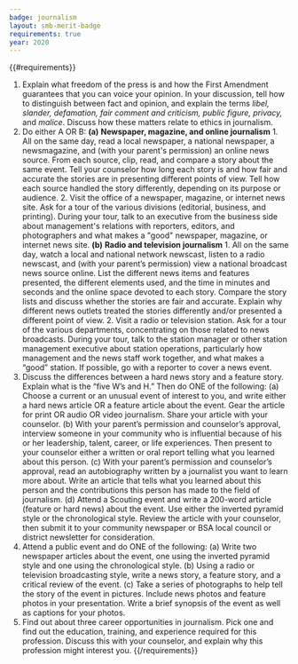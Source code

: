 ```yaml
---
badge: journalism
layout: smb-merit-badge
requirements: true
year: 2020
---
```


{{#requirements}}
1. Explain what freedom of the press is and how the First Amendment guarantees that you can voice your opinion. In your discussion, tell how to distinguish between fact and opinion, and explain the terms *libel, slander, defamation, fair comment and criticism, public figure, privacy,* and *malice*. Discuss how these matters relate to ethics in journalism.
2. Do either A OR B:
    **(a)** **Newspaper, magazine, and online journalism**
        1. All on the same day, read a local newspaper, a national newspaper, a newsmagazine, and (with your parent's permission) an online news source. From each source, clip, read, and compare a story about the same event. Tell your counselor how long each story is and how fair and accurate the stories are in presenting different points of view. Tell how each source handled the story differently, depending on its purpose or audience.
        2. Visit the office of a newspaper, magazine, or internet news site. Ask for a tour of the various divisions (editorial, business, and printing). During your tour, talk to an executive from the business side about management's relations with reporters, editors, and photographers and what makes a "good" newspaper, magazine, or internet news site.
    **(b)** **Radio and television journalism**
        1. All on the same day, watch a local and national network newscast, listen to a radio newscast, and (with your parent’s permission) view a national broadcast news source online. List the different news items and features presented, the different elements used, and the time in minutes and seconds and the online space devoted to each story. Compare the story lists and discuss whether the stories are fair and accurate. Explain why different news outlets treated the stories differently and/or presented a different point of view.
        2. Visit a radio or television station. Ask for a tour of the various departments, concentrating on those related to news broadcasts. During your tour, talk to the station manager or other station management executive about station operations, particularly how management and the news staff work together, and what makes a “good” station. If possible, go with a reporter to cover a news event.
3. Discuss the differences between a hard news story and a feature story. Explain what is the “five W’s and H.” Then do ONE of the following:
    (a) Choose a current or an unusual event of interest to you, and write either a hard news article OR a feature article about the event. Gear the article for print OR audio OR video journalism. Share your article with your counselor.
    (b) With your parent’s permission and counselor’s approval, interview someone in your community who is influential because of his or her leadership, talent, career, or life experiences. Then present to your counselor either a written or oral report telling what you learned about this person.
    (c) With your parent’s permission and counselor’s approval, read an autobiography written by a journalist you want to learn more about. Write an article that tells what you learned about this person and the contributions this person has made to the field of journalism.
    (d) Attend a Scouting event and write a 200-word article (feature or hard news) about the event. Use either the inverted pyramid style or the chronological style. Review the article with your counselor, then submit it to your community newspaper or BSA local council or district newsletter for consideration.
4. Attend a public event and do ONE of the following:
    (a) Write two newspaper articles about the event, one using the inverted pyramid style and one using the chronological style.
    (b) Using a radio or television broadcasting style, write a news story, a feature story, and a critical review of the event.
    (c) Take a series of photographs to help tell the story of the event in pictures. Include news photos and feature photos in your presentation. Write a brief synopsis of the event as well as captions for your photos.
5. Find out about three career opportunities in journalism. Pick one and find out the education, training, and experience required for this profession. Discuss this with your counselor, and explain why this profession might interest you.
{{/requirements}}
